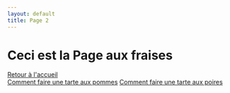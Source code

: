 ```yaml
---
layout: default
title: Page 2
---
```


# Ceci est la Page aux fraises

[Retour à l'accueil](index.md)  
[Comment faire une tarte aux pommes](page1.md)
[Comment faire une tarte aux poires](page1.md)
